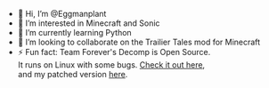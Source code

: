 - 👋 Hi, I’m @Eggmanplant
- 👀 I’m interested in Minecraft and Sonic
- 🌱 I’m currently learning Python
- 💞️ I’m looking to collaborate on the Trailier Tales mod for Minecraft
- ⚡ Fun fact: Team Forever's Decomp is Open Source. \
  It runs on Linux with some bugs. [Check it out here](https://github.com/ElspethThePict/TeamForever-v4-1.3),\
  and my patched version [here](https://github.com/Eggmanplant/ForeverDecompLinux).

<!---
Eggmanplant/Eggmanplant is a ✨ special ✨ repository because its `README.md` (this file) appears on your GitHub profile.
You can click the Preview link to take a look at your changes.
--->
